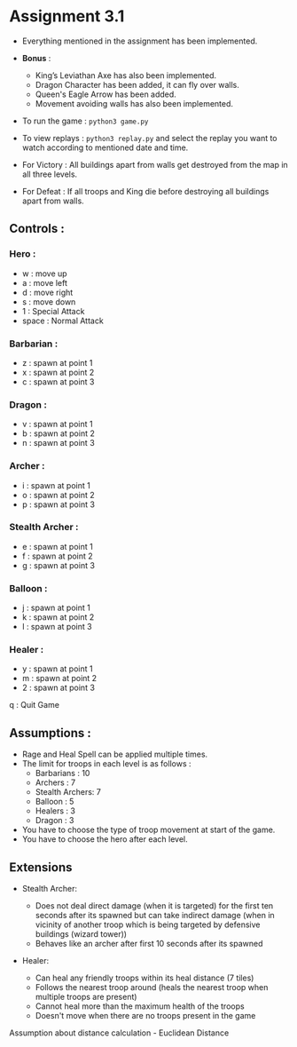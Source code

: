 # Assignment 3.1

- Everything mentioned in the assignment has been implemented.
- **Bonus** :
    - King’s Leviathan Axe has also been implemented.
    - Dragon Character has been added, it can fly over walls.
    - Queen's Eagle Arrow has been added.
    - Movement avoiding walls has also been implemented.

- To run the game : `python3 game.py`
- To view replays : `python3 replay.py`  and select the replay you want to watch according to mentioned date and time.
- For Victory : All buildings apart from walls get destroyed from the map in all three levels.
- For Defeat : If all troops and King die before destroying all buildings apart from walls.

## Controls :

### Hero :

- w : move up
- a : move left
- d : move right
- s : move down
- 1 : Special Attack
- space : Normal Attack

### Barbarian :

- z : spawn at point 1
- x : spawn at point 2
- c : spawn at point 3

### Dragon :

- v : spawn at point 1
- b : spawn at point 2
- n : spawn at point 3

### Archer :

- i : spawn at point 1
- o : spawn at point 2
- p : spawn at point 3

### Stealth Archer :

- e : spawn at point 1
- f : spawn at point 2
- g : spawn at point 3

### Balloon :

- j : spawn at point 1
- k : spawn at point 2
- l : spawn at point 3

### Healer :

- y : spawn at point 1
- m : spawn at point 2
- 2 : spawn at point 3

q : Quit Game

## Assumptions :

- Rage and Heal Spell can be applied multiple times.
- The limit for troops in each level is as follows :
    - Barbarians : 10
    - Archers : 7
    - Stealth Archers: 7
    - Balloon : 5
    - Healers : 3
    - Dragon : 3
- You have to choose the type of troop movement at start of the game.
- You have to choose the hero after each level.


## Extensions

- Stealth Archer:
    - Does not deal direct damage (when it is targeted) for the first ten seconds after its spawned but can take indirect damage (when in vicinity of another troop which is being targeted by defensive buildings (wizard tower))
    - Behaves like an archer after first 10 seconds after its spawned

- Healer:
    - Can heal any friendly troops within its heal distance (7 tiles)
    - Follows the nearest troop around (heals the nearest troop when multiple troops are present)
    - Cannot heal more than the maximum health of the troops
    - Doesn't move when there are no troops present in the game

Assumption about distance calculation - Euclidean Distance